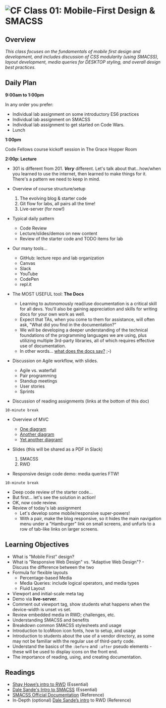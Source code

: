 ![CF](https://i.imgur.com/7v5ASc8.png)  Class 01: Mobile-First Design & SMACSS
=======
## Overview

*This class focuses on the fundamentals of mobile first design and development, and includes discussion of CSS modularity (using SMACSS), layout development, media queries for DESKTOP styling, and overall design best practices.*

## Daily Plan


**9:00am to 1:00pm**

In any order you prefer:
- Individual lab assignment on some introductory ES6 practices
- Individual lab assignment on SMACSS
- Individual lab assignment to get started on Code Wars.
- Lunch

**1:00pm**

Code Fellows course kickoff session in The Grace Hopper Room

**2:00p: Lecture**

- 301 is different from 201. ***Very*** different. Let's talk about that...how/when you learned to use the internet, then learned to make things for it. There's a pattern we need to keep in mind.

- Overview of course structure/setup
  1. The evolving blog & starter code
  2. Git flow for labs, all pairs all the time!
  3. Live-server (for now!)

- Typical daily pattern
  - Code Review
  - Lecture/slides/demos on new content
  - Review of the starter code and TODO items for lab

- Our many tools...
  - GitHub: lecture repo and lab organization
  - Canvas
  - Slack
  - YouTube
  - CodePen
  - repl.it

- The MOST USEFUL tool: **The Docs**
  - Learning to autonomously read/use documentation is a critical skill for all devs. You'll also be gaining appreciation and skills for writing docs for your own work as well.
  - Expect that TAs, when you come to them for assistance, will often ask, "What did you find in the documentation?"
  - We will be developing a deeper understanding of the technical foundations of the programming languages we are using, plus utilizing multiple 3rd-party libraries, all of which requires effective use of documentation.
  - In other words... [what does the docs say?](https://www.youtube.com/watch?v=jofNR_WkoCE) ;-)

- Discussion on Agile workflow, with slides.
  - Agile vs. waterfall
  - Pair programming
  - Standup meetings
  - User stories
  - Sprints

- Discussion of reading assignments (links at the bottom of this doc)

`10-minute break`

- Overview of MVC
	- [One diagram](https://upload.wikimedia.org/wikipedia/commons/thumb/a/a0/MVC-Process.svg/200px-MVC-Process.svg.png)
	-  [Another diagram](https://www.zkoss.org/_w/images/c/c1/MVC.png)
	-  [Yet another diagram!](https://basicsofwebdevelopment.files.wordpress.com/2015/01/mvc_role_diagram.png)

- Slides (this will be shared as a PDF in Slack)
  1. SMACSS
  2. RWD

- Responsive design code demo: media queries FTW!

`10-minute break`

- Deep code review of the starter code...
- But first... let's see the solution in action!
- OK, now code review.
- Review of today's lab assignment
	- Let's develop some mobile/responsive super-powers!
	- With a pair, make the blog responsive, so it hides the main navigation menu under a "Hamburger" link on small screens, and unfurls to a row of tab-like links on larger screens.

## Learning Objectives

* What is "Mobile First" design?
* What is "Responsive Web Design" vs. "Adaptive Web Design"? - Discuss the difference between the two
* Formula for flexible layouts
  * Percentage-based Media
  * Media Queries: include logical operators, and media types
  * Fluid Layout
* Viewport and initial-scale meta tag
* Demo via **live-server**.
* Comment out viewport tag, show students what happens when the device-width is unset vs set.
* Review embedded media in RWD; challenges, etc.
* Understanding SMACSS and benefits
* Breakdown common SMACSS stylesheets and usage
* Introduction to IcoMoon icon fonts, how to setup, and usage
* Introduction to students about the use of a vendor directory, as some may not be familiar with the  regular use of third-party code.
* Understand the basics of the `:before` and `:after` pseudo elements - these will be used to display icons on the front end.
* The importance of reading, using, and creating documentation.

## Readings

* [Shay Howe’s intro to RWD](http://learn.shayhowe.com/advanced-html-css/responsive-web-design/) (Essential)
* [Dale Sande's Intro to SMACSS](http://www.anotheruiguy.com/ux-design-dev/_book/smacss/README.html) (Essential)
* [SMACSS Official Documentation](https://smacss.com/) (Reference)
* In-Depth (optional) [Dale Sande’s intro](http://www.anotheruiguy.com/ux-design-dev/_book/rwd/README.html) to RWD (Reference)
